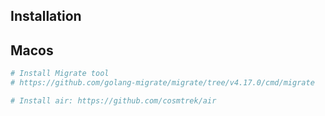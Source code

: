 ## Installation

## Macos
```bash
# Install Migrate tool
# https://github.com/golang-migrate/migrate/tree/v4.17.0/cmd/migrate

# Install air: https://github.com/cosmtrek/air
```
